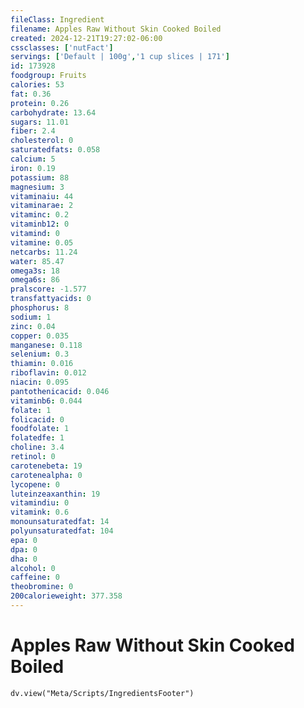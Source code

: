 ```yaml
---
fileClass: Ingredient
filename: Apples Raw Without Skin Cooked Boiled
created: 2024-12-21T19:27:02-06:00
cssclasses: ['nutFact']
servings: ['Default | 100g','1 cup slices | 171']
id: 173928
foodgroup: Fruits
calories: 53
fat: 0.36
protein: 0.26
carbohydrate: 13.64
sugars: 11.01
fiber: 2.4
cholesterol: 0
saturatedfats: 0.058
calcium: 5
iron: 0.19
potassium: 88
magnesium: 3
vitaminaiu: 44
vitaminarae: 2
vitaminc: 0.2
vitaminb12: 0
vitamind: 0
vitamine: 0.05
netcarbs: 11.24
water: 85.47
omega3s: 18
omega6s: 86
pralscore: -1.577
transfattyacids: 0
phosphorus: 8
sodium: 1
zinc: 0.04
copper: 0.035
manganese: 0.118
selenium: 0.3
thiamin: 0.016
riboflavin: 0.012
niacin: 0.095
pantothenicacid: 0.046
vitaminb6: 0.044
folate: 1
folicacid: 0
foodfolate: 1
folatedfe: 1
choline: 3.4
retinol: 0
carotenebeta: 19
carotenealpha: 0
lycopene: 0
luteinzeaxanthin: 19
vitamindiu: 0
vitamink: 0.6
monounsaturatedfat: 14
polyunsaturatedfat: 104
epa: 0
dpa: 0
dha: 0
alcohol: 0
caffeine: 0
theobromine: 0
200calorieweight: 377.358
---
```


# Apples Raw Without Skin Cooked Boiled

```dataviewjs
dv.view("Meta/Scripts/IngredientsFooter")
```